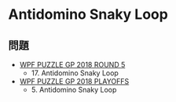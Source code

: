 # Antidomino Snaky Loop

## 問題
- [WPF PUZZLE GP 2018 ROUND 5](../questions/wpfpgp2018_5.md)
	- 17\. Antidomino Snaky Loop
- [WPF PUZZLE GP 2018 PLAYOFFS](../questions/wpfpgp2018_po.md)
	- 5\. Antidomino Snaky Loop
